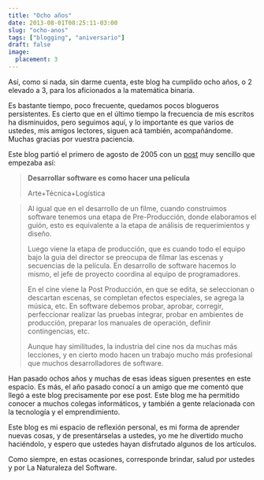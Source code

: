 ```yaml
---
title: "Ocho años"
date: 2013-08-01T08:25:11-03:00
slug: "ocho-anos"
tags: ["blogging", "aniversario"]
draft: false
image:
  placement: 3
---
```

Así, como si nada, sin darme cuenta, este blog ha cumplido ocho años, o
2 elevado a 3, para los aficionados a la matemática binaria.

Es bastante tiempo, poco frecuente, quedamos pocos blogueros
persistentes. Es cierto que en el último tiempo la frecuencia de mis
escritos ha disminuidos, pero seguimos aquí, y lo importante es que
varios de ustedes, mis amigos lectores, siguen acá también,
acompañándome. Muchas gracias por vuestra paciencia.

Este blog partió el primero de agosto de 2005 con un
[post](/blog/2005/08/desarrollar-software-es-como-hacer-una-pelicula.html)
muy sencillo que empezaba así:

> **Desarrollar software es como hacer una película**
>
> Arte+Técnica+Logística

> Al igual que en el desarrollo de un filme, cuando construimos software
tenemos una etapa de Pre-Producción, donde elaboramos el guión, esto es
equivalente a la etapa de análisis de requerimientos y diseño.
>
>Luego viene la etapa de producción, que es cuando todo el equipo bajo la
guia del director se preocupa de filmar las escenas y secuencias de la
película. En desarrollo de software hacemos lo mismo, el jefe de
proyecto coordina al equipo de programadores.
>
>En el cine viene la Post Producción, en que se edita, se seleccionan o
descartan escenas, se completan efectos especiales, se agrega la música,
etc. En software debemos probar, aprobar, corregir, perfeccionar
realizar las pruebas integrar, probar en ambientes de producción,
preparar los manuales de operación, definir contingencias, etc.
>
>Aunque hay similitudes, la industria del cine nos da muchas más
lecciones, y en cierto modo hacen un trabajo mucho más profesional que
muchos desarrolladores de software.

Han pasado ochos años y muchas de esas ideas siguen presentes en este
espacio. Es más, el año pasado conocí a un amigo que me comentó que
llegó a este blog precisamente por ese post. Este blog me ha permitido
conocer a muchos colegas informáticos, y también a gente relacionada con
la tecnología y el emprendimiento.

Este blog es mi espacio de reflexión personal, es mi forma de aprender
nuevas cosas, y de presentárselas a ustedes, yo me he divertido mucho
haciéndolo, y espero que ustedes hayan disfrutado algunos de los
artículos.

Como siempre, en estas ocasiones, corresponde brindar, salud por ustedes
y por La Naturaleza del Software.
